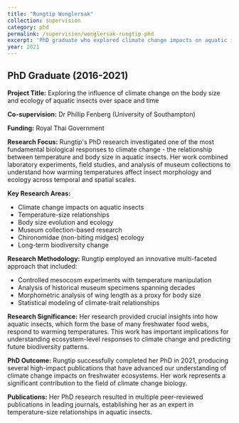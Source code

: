 ```yaml
---
title: "Rungtip Wonglersak"
collection: supervision
category: phd
permalink: /supervision/wonglersak-rungtip-phd
excerpt: 'PhD graduate who explored climate change impacts on aquatic insect body size and ecology across space and time.'
year: 2021
---
```


## PhD Graduate (2016-2021)

**Project Title:** Exploring the influence of climate change on the body size and ecology of aquatic insects over space and time

**Co-supervision:** Dr Phillip Fenberg (University of Southampton)

**Funding:** Royal Thai Government

**Research Focus:**
Rungtip's PhD research investigated one of the most fundamental biological responses to climate change - the relationship between temperature and body size in aquatic insects. Her work combined laboratory experiments, field studies, and analysis of museum collections to understand how warming temperatures affect insect morphology and ecology across temporal and spatial scales.

**Key Research Areas:**
- Climate change impacts on aquatic insects
- Temperature-size relationships
- Body size evolution and ecology
- Museum collection-based research
- Chironomidae (non-biting midges) ecology
- Long-term biodiversity change

**Research Methodology:**
Rungtip employed an innovative multi-faceted approach that included:
- Controlled mesocosm experiments with temperature manipulation
- Analysis of historical museum specimens spanning decades
- Morphometric analysis of wing length as a proxy for body size
- Statistical modeling of climate-trait relationships

**Research Significance:**
Her research provided crucial insights into how aquatic insects, which form the base of many freshwater food webs, respond to warming temperatures. This work has important implications for understanding ecosystem-level responses to climate change and predicting future biodiversity patterns.

**PhD Outcome:**
Rungtip successfully completed her PhD in 2021, producing several high-impact publications that have advanced our understanding of climate change impacts on freshwater ecosystems. Her work represents a significant contribution to the field of climate change biology.

**Publications:**
Her PhD research resulted in multiple peer-reviewed publications in leading journals, establishing her as an expert in temperature-size relationships in aquatic insects.
